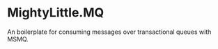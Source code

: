 MightyLittle.MQ
===============

An boilerplate for consuming messages over transactional queues with MSMQ.